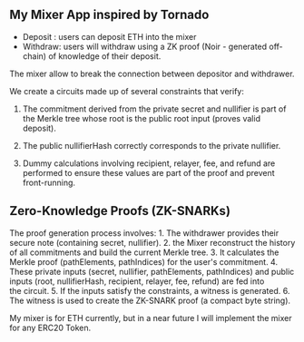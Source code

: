 ## My Mixer App inspired by Tornado 

- Deposit : users can deposit ETH into the mixer
- Withdraw: users will withdraw using a ZK proof (Noir - generated off-chain) of knowledge of their deposit. 

The mixer allow to break the connection between depositor and withdrawer.

We create a circuits made up of several constraints that verify:

1. The commitment derived from the private secret and nullifier is part of the Merkle tree whose root is the public root input (proves valid deposit).

2. The public nullifierHash correctly corresponds to the private nullifier.

3. Dummy calculations involving recipient, relayer, fee, and refund are performed to ensure these values are part of the proof and prevent front-running.

## Zero-Knowledge Proofs (ZK-SNARKs) 

The proof generation process involves:
    1. The withdrawer provides their secure note (containing secret, nullifier).
    2. the Mixer reconstruct the history of all commitments and build the current Merkle tree.
    3. It calculates the Merkle proof (pathElements, pathIndices) for the user's commitment.
    4. These private inputs (secret, nullifier, pathElements, pathIndices) and public inputs (root, nullifierHash, recipient, relayer, fee, refund) are fed into the circuit.
    5. If the inputs satisfy the constraints, a witness is generated.
    6. The witness is used to create the ZK-SNARK proof (a compact byte string).

My mixer is for ETH currently, but in a near future I will implement the mixer for any ERC20 Token.